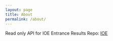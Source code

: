 ```yaml
---
layout: page
title: About
permalink: /about/
---
```


Read only API for IOE Entrance Results
Repo: [IOE](https://github.com/phunka/ioe)